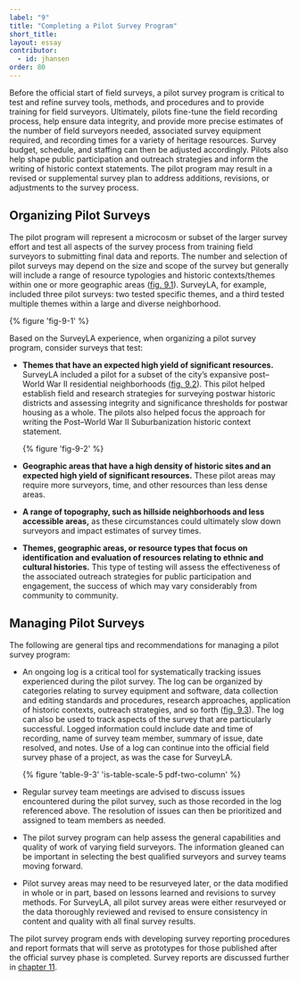 ```yaml
---
label: "9"
title: "Completing a Pilot Survey Program"
short_title:
layout: essay
contributor:
  - id: jhansen
order: 80
---
```


Before the official start of field surveys, a pilot survey program is critical to test and refine survey tools, methods, and procedures and to provide training for field surveyors. Ultimately, pilots fine-tune the field recording process, help ensure data integrity, and provide more precise estimates of the number of field surveyors needed, associated survey equipment required, and recording times for a variety of heritage resources. Survey budget, schedule, and staffing can then be adjusted accordingly. Pilots also help shape public participation and outreach strategies and inform the writing of historic context statements. The pilot program may result in a revised or supplemental survey plan to address additions, revisions, or adjustments to the survey process.

## Organizing Pilot Surveys

The pilot program will represent a microcosm or subset of the larger survey effort and test all aspects of the survey process from training field surveyors to submitting final data and reports. The number and selection of pilot surveys may depend on the size and scope of the survey but generally will include a range of resource typologies and historic contexts/themes within one or more geographic areas ([fig. 9.1](#fig-9-1)). SurveyLA, for example, included three pilot surveys: two tested specific themes, and a third tested multiple themes within a large and diverse neighborhood.

{% figure 'fig-9-1' %}

Based on the SurveyLA experience, when organizing a pilot survey program, consider surveys that test:

-   **Themes that have an expected high yield of significant resources.** SurveyLA included a pilot for a subset of the city’s expansive post–World War II residential neighborhoods ([fig. 9.2](#fig-9-2)). This pilot helped establish field and research strategies for surveying postwar historic districts and assessing integrity and significance thresholds for postwar housing as a whole. The pilots also helped focus the approach for writing the Post–World War II Suburbanization historic context statement.

    {% figure 'fig-9-2' %}

-   **Geographic areas that have a high density of historic sites and an expected high yield of significant resources.** These pilot areas may require more surveyors, time, and other resources than less dense areas.

-   **A range of topography, such as hillside neighborhoods and less accessible areas,** as these circumstances could ultimately slow down surveyors and impact estimates of survey times.

-   **Themes, geographic areas, or resource types that focus on identification and evaluation of resources relating to ethnic and cultural histories.** This type of testing will assess the effectiveness of the associated outreach strategies for public participation and engagement, the success of which may vary considerably from community to community.

## Managing Pilot Surveys

The following are general tips and recommendations for managing a pilot survey program:

-   An ongoing log is a critical tool for systematically tracking issues experienced during the pilot survey. The log can be organized by categories relating to survey equipment and software, data collection and editing standards and procedures, research approaches, application of historic contexts, outreach strategies, and so forth ([fig. 9.3](#table-9-3)). The log can also be used to track aspects of the survey that are particularly successful. Logged information could include date and time of recording, name of survey team member, summary of issue, date resolved, and notes. Use of a log can continue into the official field survey phase of a project, as was the case for SurveyLA.

    {% figure 'table-9-3' 'is-table-scale-5 pdf-two-column' %}

-   Regular survey team meetings are advised to discuss issues encountered during the pilot survey, such as those recorded in the log referenced above. The resolution of issues can then be prioritized and assigned to team members as needed.

-   The pilot survey program can help assess the general capabilities and quality of work of varying field surveyors. The information gleaned can be important in selecting the best qualified surveyors and survey teams moving forward.

-   Pilot survey areas may need to be resurveyed later, or the data modified in whole or in part, based on lessons learned and revisions to survey methods. For SurveyLA, all pilot survey areas were either resurveyed or the data thoroughly reviewed and revised to ensure consistency in content and quality with all final survey results.

The pilot survey program ends with developing survey reporting procedures and report formats that will serve as prototypes for those published after the official survey phase is completed. Survey reports are discussed further in [chapter 11](/part-ii/chapter-11/).
